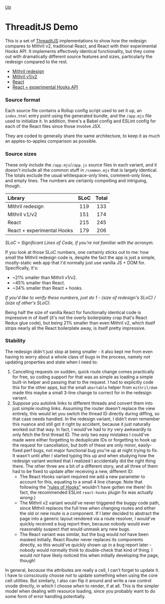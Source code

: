 [*Up*](../../README.md)

# ThreaditJS Demo

This is a set of [ThreaditJS](http://threaditjs.com/) implementations to show how the redesign compares to Mithril v2, traditional React, and React with their experimental Hooks API. It implements effectively identical functionality, but they come out with dramatically different source features and sizes, particularly the redesign compared to the rest.

- [Mithril redesign](https://github.com/isiahmeadows/mithril.js/tree/v3-design/examples/threaditjs/mithril-redesign)
- [Mithril v1/v2](https://github.com/isiahmeadows/mithril.js/tree/v3-design/examples/threaditjs/mithril-v2)
- [React](https://github.com/isiahmeadows/mithril.js/tree/v3-design/examples/threaditjs/react)
- [React + experimental Hooks API](https://github.com/isiahmeadows/mithril.js/tree/v3-design/examples/threaditjs/react-hooks)

### Source format

Each source file contains a Rollup config script used to set it up, an `index.html` entry point using the generated bundle, and the `/app.mjs` file used to initialize it. In addition, there's a Babel config and ESLint config for each of the React files since those involve JSX.

They are coded to generally share the same architecture, to keep it as much an apples-to-apples comparison as possible.

### Source sizes

These only include the `/app.mjs`/`/app.js` source files in each variant, and it doesn't include all the common stuff in `/common.mjs` that is largely identical. The totals exclude the usual whitespace-only lines, comment-only lines, and empty lines. The numbers are certainly compelling and intriguing, though.

| Library                    | SLoC | Total |
|:-------------------------- |:----:|:-----:|
| Mithril redesign           | 119  |  133  |
| Mithril v1/v2              | 151  |  174  |
| React                      | 215  |  245  |
| React + experimental Hooks | 179  |  206  |

*SLoC = Significant Lines of Code, if you're not familiar with the acronym.*

If you look at those SLoC numbers, one certainly sticks out to me: how *small* the Mithril redesign code is, despite the fact the app is just a simple, mostly-static web app that I'd normally just use vanilla JS + DOM for. Specifically, it's:

- ~21% smaller than Mithril v1/v2.
- ~45% smaller than React.
- ~34% smaller than React + hooks.

*If you'd like to verify these numbers, just do 1 - (size of redesign's SLoC) / (size of other's SLoC).*

Being half the size of vanilla React for functionally identical code is impressive in of itself (it's not the overly boilerplatey crap that's React Redux glue code), but being 21% smaller than even Mithril v2, which itself strips nearly all the React boilerplate away, is itself pretty impressive.

### Stability

The redesign didn't just stop at being smaller - it also kept me from even having to worry about a whole class of bugs in the process, namely not updating properties and state when I need to:

1. Cancelling requests on sudden, quick route change comes practically for free, so coding support for that was as simple as loading a simple built-in helper and passing that to the request. I had to explicitly code this for the other apps, but the small `abortable` helper from `mithril/dom` made this maybe a small 3-line change to correct for in the redesign variant.
1. Suppose you autolink links to different threads and convert them into just simple routing links. Assuming the router doesn't replace the view entirely, this would let you switch the thread ID directly during diffing, so that case needs handled. In the redesign variant, I didn't even remember this nuance and still got it right by accident, because it just naturally worked out that way. In fact, I would've had to *try* very awkwardly to only fetch the first thread ID. The only two easy mistakes I could've made were either forgetting to deduplicate IDs or forgetting to hook up the request for cancellation, but both of these are only minor, easily-fixed perf bugs, not major functional bug you're up at night trying to fix. It wasn't until after I started typing this up and when studying how the redesign variant worked that I realized I accidentally did the right thing there. The other three are a bit of a different story, and all three of them had to be fixed to update after receiving a new, different ID:
	- The React Hooks variant required me add a new parameter to account for this, equating to a small 4 line change. Note that following the ["rules of Hooks"](https://reactjs.org/docs/hooks-rules.html) wouldn't have gotten me there! (In fact, the recommended ESLint `react-hooks` plugin fix was actually *wrong*.)
	- The Mithril v2 variant would've never triggered the buggy code path, since Mithril replaces the full tree when changing routes and either the old or new route is a component. If I later decided to abstract the page into a generic layout rendered via a route resolver, I would've quickly received a bug report then, because nobody would ever reasonably suspect *that* would unmask any new bugs.
	- The React variant was similar, but the bug would *not* have been masked initially. React Router never replaces its components directly, so this would've quickly shown up in a bug report later - nobody would normally think to double-check that kind of thing. I would *not* have likely noticed this when initially developing the page, though!

In general, *because* the attributes are really a cell, I can't forget to update it. I have to consciously choose *not* to update something when using the core cell utilities. But similarly, I also can flip it around and write a raw control vnode directly, in which I choose *when* to render, if at all. This is the simpler model when dealing with resource loading, since you probably want to do some form of error handling potentially.
